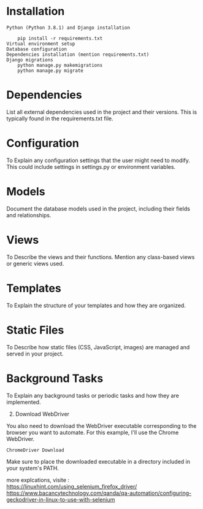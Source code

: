 # Installation

    Python (Python 3.8.1) and Django installation

        pip install -r requirements.txt
    Virtual environment setup
    Database configuration
    Dependencies installation (mention requirements.txt)
    Django migrations
        python manage.py makemigrations
        python manage.py migrate


# Dependencies

List all external dependencies used in the project and their versions. This is typically found in the requirements.txt file.

# Configuration

To Explain any configuration settings that the user might need to modify. This could include settings in settings.py or environment variables.

# Models

Document the database models used in the project, including their fields and relationships.

# Views

To Describe the views and their functions. Mention any class-based views or generic views used.

# Templates

To Explain the structure of your templates and how they are organized.

# Static Files

To Describe how static files (CSS, JavaScript, images) are managed and served in your project.

# Background Tasks

To Explain any background tasks or periodic tasks and how they are implemented.

2. Download WebDriver

You also need to download the WebDriver executable corresponding to the browser you want to automate. For this example, I'll use the Chrome WebDriver.

    ChromeDriver Download

Make sure to place the downloaded executable in a directory included in your system's PATH.

more explcations, visite :
https://linuxhint.com/using_selenium_firefox_driver/
https://www.bacancytechnology.com/qanda/qa-automation/configuring-geckodriver-in-linux-to-use-with-selenium